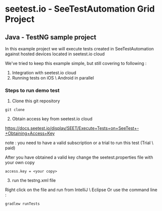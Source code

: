 # seetest.io - SeeTestAutomation Grid Project
## Java - TestNG sample project 

In this example project we will execute tests created in SeeTestAutomation 
against hosted devices located in seetest.io cloud

We've tried to keep this example simple, but still covering to following : 

1. Integration with seetest.io cloud 
2. Running tests on iOS \ Android in parallel

### Steps to run demo test

1. Clone this git repository
```
git clone 
```
2. Obtain access key from seetest.io cloud

https://docs.seetest.io/display/SEET/Execute+Tests+on+SeeTest+-+Obtaining+Access+Key

note :  you need to have a valid subscription or a trial to run this test (Trial \ paid)

After you have obtained a valid key change the seetest.properties file with your own copy

```access.key = <your copy>``` 

3. run the testng.xml file

Right click on the file and run from IntelliJ \ Eclipse 
Or use the command line : 

```$xslt
gradlew runTests
```